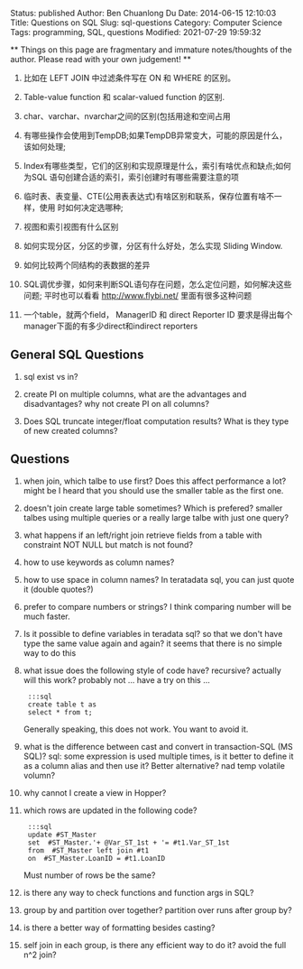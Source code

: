 Status: published
Author: Ben Chuanlong Du
Date: 2014-06-15 12:10:03
Title: Questions on SQL
Slug: sql-questions
Category: Computer Science
Tags: programming, SQL, questions
Modified: 2021-07-29 19:59:32

**
Things on this page are fragmentary and immature notes/thoughts of the author. 
Please read with your own judgement!
**
 
1. 比如在 LEFT JOIN 中过滤条件写在 ON 和 WHERE 的区别。

3. Table-value function 和 scalar-valued function 的区别.

4. char、varchar、nvarchar之间的区别(包括用途和空间占用

5. 有哪些操作会使用到TempDB;如果TempDB异常变大，可能的原因是什么，该如何处理;

6. Index有哪些类型，它们的区别和实现原理是什么，索引有啥优点和缺点;如何为SQL
    语句创建合适的索引，索引创建时有哪些需要注意的项

7. 临时表、表变量、CTE(公用表表达式)有啥区别和联系，保存位置有啥不一样，使用
    时如何决定选哪种;

8. 视图和索引视图有什么区别

9. 如何实现分区，分区的步骤，分区有什么好处，怎么实现 Sliding Window.

10. 如何比较两个同结构的表数据的差异

11. SQL调优步骤，如何来判断SQL语句存在问题，怎么定位问题，如何解决这些问题;
    平时也可以看看 http://www.flybi.net/ 里面有很多这种问题

13. 一个table，就两个field， ManagerID 和 direct Reporter ID
    要求是得出每个manager下面的有多少direct和indirect reporters


## General SQL Questions

1. sql exist vs in?

2. create PI on multiple columns, what are the advantages and disadvantages?
    why not create PI on all columns?

3. Does SQL truncate integer/float computation results?
    What is they type of new created columns?

## Questions

1. when join, which talbe to use first? 
    Does this affect performance a lot? might be
    I heard that you should use the smaller table as the first one.

3. doesn't join create large table sometimes? 
    Which is prefered? smaller talbes using multiple queries 
    or a really large talbe with just one query?

4. what happens if an left/right join retrieve fields 
    from a table with constraint NOT NULL
    but match is not found?

5. how to use keywords as column names?

6. how to use space in column names?
    In teratadata sql, you can just quote it (double quotes?)

7. prefer to compare numbers or strings?
    I think comparing number will be much faster.


8. Is it possible to define variables in teradata sql? 
    so that we don't have type the same value again and again?
    it seems that there is no simple way to do this

9. what issue does the following style of code have?
    recursive? actually will this work? probably not ...
    have a try on this ...

        :::sql
        create table t as
        select * from t;

    Generally speaking, this does not work. 
    You want to avoid it.

1. what is the difference between cast and convert in transaction-SQL (MS SQL)?
    sql: some expression is used multiple times, is it better to define it as a column alias and then use it? Better alternative? nad temp volatile volumn?

2. why cannot I create a view in Hopper?

3. which rows are updated in the following code?

        :::sql
        update #ST_Master
        set  #ST_Master.'+ @Var_ST_1st + '= #t1.Var_ST_1st
        from  #ST_Master left join #t1
        on  #ST_Master.LoanID = #t1.LoanID

    Must number of rows be the same?

4. is there any way to check functions and function args in SQL?

4. group by and partition over together? partition over runs after group by?

5. is there a better way of formatting besides casting?

6. self join in each group, is there any efficient way to do it? avoid the full n^2 join?
